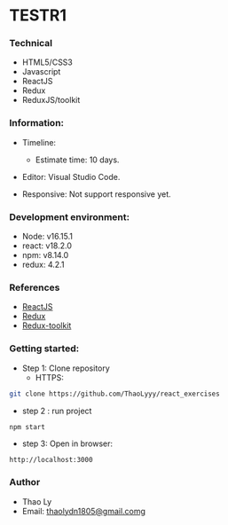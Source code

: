 # TESTR1


### Technical

- HTML5/CSS3
- Javascript
- ReactJS
- Redux
- ReduxJS/toolkit


### Information:

- Timeline:
    - Estimate time: 10 days.

- Editor: Visual Studio Code.
- Responsive: Not support responsive yet.



###  Development environment:

- Node: v16.15.1
- react: v18.2.0
- npm: v8.14.0
- redux: 4.2.1



###  References
- [ReactJS](https://reactjs.org/docs/thinking-in-react.html)
- [Redux](https://redux.js.org/introduction/installation)
- [Redux-toolkit](https://redux-toolkit.js.org/introduction/getting-started)


###  Getting started:

- Step 1: Clone repository
  + HTTPS:
```bash
git clone https://github.com/ThaoLyyy/react_exercises
```

- step 2 : run project
```bash
npm start
```

- step 3: Open in browser:
```
http://localhost:3000
```

###  Author

- Thao Ly
- Email: thaolydn1805@gmail.comg